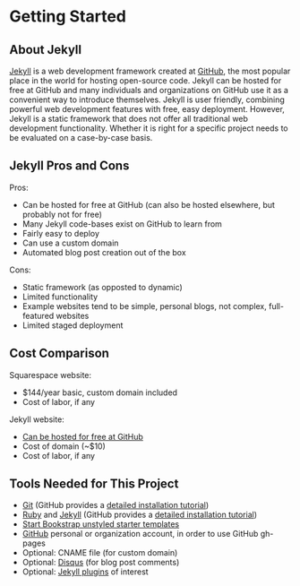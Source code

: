 # Getting Started

## About Jekyll 

[Jekyll](https://jekyllrb.com) is a web development framework created at [GitHub](https://github.com), the most popular place in the world for hosting open-source code. Jekyll can be hosted for free at GitHub and many individuals and organizations on GitHub use it as a convenient way to introduce themselves. Jekyll is user friendly, combining powerful web development features with free, easy deployment. However, Jekyll is a static framework that does not offer all traditional web development functionality. Whether it is right for a specific project needs to be evaluated on a case-by-case basis. 
 
## Jekyll Pros and Cons

Pros:
* Can be hosted for free at GitHub (can also be hosted elsewhere, but probably not for free)
* Many Jekyll code-bases exist on GitHub to learn from
* Fairly easy to deploy
* Can use a custom domain
* Automated blog post creation out of the box

Cons:
* Static framework (as opposted to dynamic)
* Limited functionality
* Example websites tend to be simple, personal blogs, not complex, full-featured websites
* Limited staged deployment

## Cost Comparison

Squarespace website: 
* $144/year basic, custom domain included
* Cost of labor, if any

Jekyll website: 
* [Can be hosted for free at GitHub](https://help.github.com/articles/using-jekyll-as-a-static-site-generator-with-github-pages)
* Cost of domain (~$10)
* Cost of labor, if any

## Tools Needed for This Project

* [Git](https://git-scm.com) (GitHub provides a [detailed installation tutorial](https://help.github.com/articles/set-up-git))
* [Ruby](https://www.ruby-lang.org) and [Jekyll](https://jekyllrb.com) (GitHub provides a [detailed installation tutorial](https://help.github.com/articles/setting-up-your-github-pages-site-locally-with-jekyll))
* [Start Bookstrap unstyled starter templates](http://startbootstrap.com/template-categories/unstyled)
* [GitHub](https://github.com) personal or organization account, in order to use GitHub gh-pages
* Optional: CNAME file (for custom domain)
* Optional: [Disqus](https://disqus.com) (for blog post comments)
* Optional: [Jekyll plugins](http://www.jekyll-plugins.com) of interest
